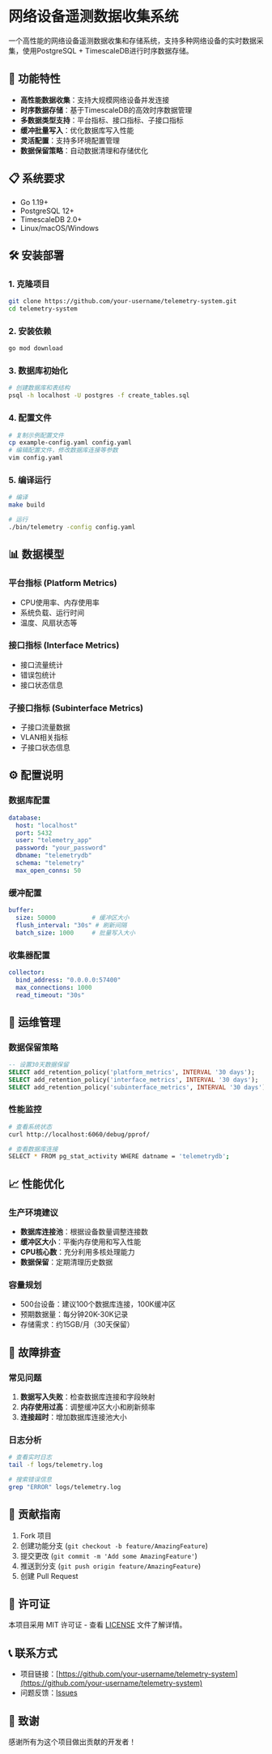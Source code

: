 # 网络设备遥测数据收集系统

一个高性能的网络设备遥测数据收集和存储系统，支持多种网络设备的实时数据采集，使用PostgreSQL + TimescaleDB进行时序数据存储。

## 🚀 功能特性

- **高性能数据收集**：支持大规模网络设备并发连接
- **时序数据存储**：基于TimescaleDB的高效时序数据管理
- **多数据类型支持**：平台指标、接口指标、子接口指标
- **缓冲批量写入**：优化数据库写入性能
- **灵活配置**：支持多环境配置管理
- **数据保留策略**：自动数据清理和存储优化

## 📋 系统要求

- Go 1.19+
- PostgreSQL 12+
- TimescaleDB 2.0+
- Linux/macOS/Windows

## 🛠️ 安装部署

### 1. 克隆项目
```bash
git clone https://github.com/your-username/telemetry-system.git
cd telemetry-system
```

### 2. 安装依赖
```bash
go mod download
```

### 3. 数据库初始化
```bash
# 创建数据库和表结构
psql -h localhost -U postgres -f create_tables.sql
```

### 4. 配置文件
```bash
# 复制示例配置文件
cp example-config.yaml config.yaml
# 编辑配置文件，修改数据库连接等参数
vim config.yaml
```

### 5. 编译运行
```bash
# 编译
make build

# 运行
./bin/telemetry -config config.yaml
```

## 📊 数据模型

### 平台指标 (Platform Metrics)
- CPU使用率、内存使用率
- 系统负载、运行时间
- 温度、风扇状态等

### 接口指标 (Interface Metrics)
- 接口流量统计
- 错误包统计
- 接口状态信息

### 子接口指标 (Subinterface Metrics)
- 子接口流量数据
- VLAN相关指标
- 子接口状态信息

## ⚙️ 配置说明

### 数据库配置
```yaml
database:
  host: "localhost"
  port: 5432
  user: "telemetry_app"
  password: "your_password"
  dbname: "telemetrydb"
  schema: "telemetry"
  max_open_conns: 50
```

### 缓冲配置
```yaml
buffer:
  size: 50000          # 缓冲区大小
  flush_interval: "30s" # 刷新间隔
  batch_size: 1000     # 批量写入大小
```

### 收集器配置
```yaml
collector:
  bind_address: "0.0.0.0:57400"
  max_connections: 1000
  read_timeout: "30s"
```

## 🔧 运维管理

### 数据保留策略
```sql
-- 设置30天数据保留
SELECT add_retention_policy('platform_metrics', INTERVAL '30 days');
SELECT add_retention_policy('interface_metrics', INTERVAL '30 days');
SELECT add_retention_policy('subinterface_metrics', INTERVAL '30 days');
```

### 性能监控
```bash
# 查看系统状态
curl http://localhost:6060/debug/pprof/

# 查看数据库连接
SELECT * FROM pg_stat_activity WHERE datname = 'telemetrydb';
```

## 📈 性能优化

### 生产环境建议
- **数据库连接池**：根据设备数量调整连接数
- **缓冲区大小**：平衡内存使用和写入性能
- **CPU核心数**：充分利用多核处理能力
- **数据保留**：定期清理历史数据

### 容量规划
- 500台设备：建议100个数据库连接，100K缓冲区
- 预期数据量：每分钟20K-30K记录
- 存储需求：约15GB/月（30天保留）

## 🐛 故障排查

### 常见问题
1. **数据写入失败**：检查数据库连接和字段映射
2. **内存使用过高**：调整缓冲区大小和刷新频率
3. **连接超时**：增加数据库连接池大小

### 日志分析
```bash
# 查看实时日志
tail -f logs/telemetry.log

# 搜索错误信息
grep "ERROR" logs/telemetry.log
```

## 🤝 贡献指南

1. Fork 项目
2. 创建功能分支 (`git checkout -b feature/AmazingFeature`)
3. 提交更改 (`git commit -m 'Add some AmazingFeature'`)
4. 推送到分支 (`git push origin feature/AmazingFeature`)
5. 创建 Pull Request

## 📄 许可证

本项目采用 MIT 许可证 - 查看 [LICENSE](LICENSE) 文件了解详情。

## 📞 联系方式

- 项目链接：[https://github.com/your-username/telemetry-system](https://github.com/your-username/telemetry-system)
- 问题反馈：[Issues](https://github.com/your-username/telemetry-system/issues)

## 🙏 致谢

感谢所有为这个项目做出贡献的开发者！
